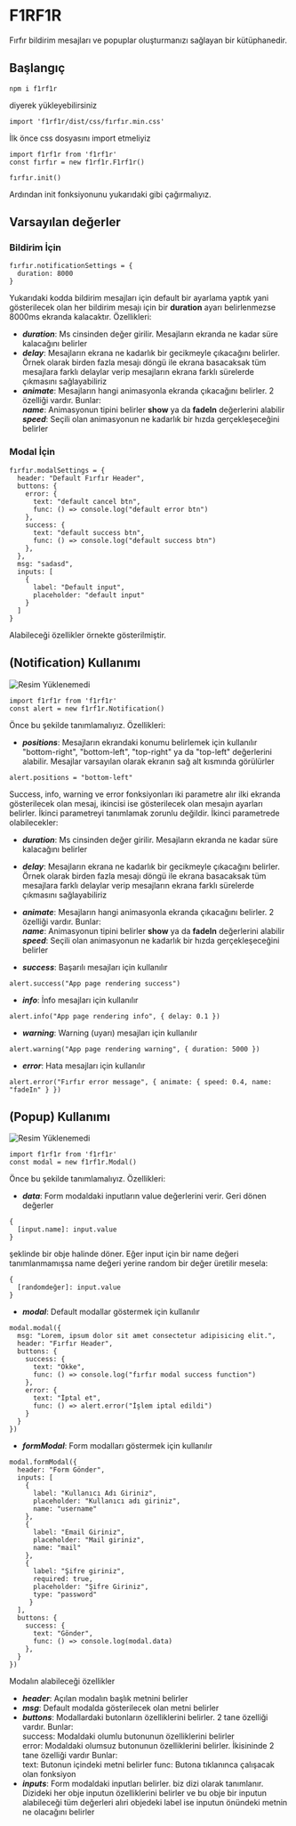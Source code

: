 # F1RF1R

Fırfır bildirim mesajları ve popuplar oluşturmanızı sağlayan bir kütüphanedir.


## Başlangıç

```
npm i f1rf1r
```
diyerek yükleyebilirsiniz

```
import 'f1rf1r/dist/css/fırfır.min.css'
```
İlk önce css dosyasını import etmeliyiz

```
import f1rf1r from 'f1rf1r'
const fırfır = new f1rf1r.F1rf1r()

fırfır.init()
```

Ardından init fonksiyonunu yukarıdaki gibi çağırmalıyız.

## Varsayılan değerler

### Bildirim İçin
```
fırfır.notificationSettings = {
  duration: 8000
}
```
Yukarıdaki kodda bildirim mesajları için default bir ayarlama yaptık yani gösterilecek olan her bildirim mesajı için bir **duration** ayarı belirlenmezse 8000ms ekranda kalacaktır. Özellikleri:

* ***duration***: Ms cinsinden değer girilir. Mesajların ekranda ne kadar süre kalacağını belirler
* ***delay***: Mesajların ekrana ne kadarlık bir gecikmeyle çıkacağını belirler. Örnek olarak birden fazla mesajı döngü ile ekrana basacaksak tüm mesajlara farklı delaylar verip mesajların ekrana farklı sürelerde çıkmasını sağlayabiliriz 
* ***animate***: Mesajların hangi animasyonla ekranda çıkacağını belirler. 2 özelliği vardır. Bunlar: <br />
***name***: Animasyonun tipini belirler **show** ya da **fadeIn** değerlerini alabilir <br />
***speed***: Seçili olan animasyonun ne kadarlık bir hızda gerçekleşeceğini belirler

### Modal İçin
```
fırfır.modalSettings = {
  header: "Default Fırfır Header",
  buttons: {
    error: {
      text: "default cancel btn",
      func: () => console.log("default error btn")
    },
    success: {
      text: "default success btn",
      func: () => console.log("default success btn")
    },
  },
  msg: "sadasd",
  inputs: [
    {
      label: "Default input",
      placeholder: "default input"
    }
  ]
}
```
Alabileceği özellikler örnekte gösterilmiştir.

## (Notification) Kullanımı
![Resim Yüklenemedi](https://github.com/ahmet687u/f1rf1r/blob/main/git-images/notification.gif)
```
import f1rf1r from 'f1rf1r'
const alert = new f1rf1r.Notification()
```
Önce bu şekilde tanımlamalıyız. Özellikleri:

* ***positions***: Mesajların ekrandaki konumu belirlemek için kullanılır "bottom-right", "bottom-left", "top-right" ya da "top-left" değerlerini alabilir. Mesajlar varsayılan olarak ekranın sağ alt kısmında görülürler
```
alert.positions = "bottom-left"
```

Success, info, warning ve error fonksiyonları iki parametre alır ilki ekranda gösterilecek olan mesaj, ikincisi ise gösterilecek olan mesajın ayarları belirler. İkinci parametreyi tanımlamak zorunlu değildir. İkinci parametrede olabilecekler:

* ***duration***: Ms cinsinden değer girilir. Mesajların ekranda ne kadar süre kalacağını belirler
* ***delay***: Mesajların ekrana ne kadarlık bir gecikmeyle çıkacağını belirler. Örnek olarak birden fazla mesajı döngü ile ekrana basacaksak tüm mesajlara farklı delaylar verip mesajların ekrana farklı sürelerde çıkmasını sağlayabiliriz 
* ***animate***: Mesajların hangi animasyonla ekranda çıkacağını belirler. 2 özelliği vardır. Bunlar: <br />
***name***: Animasyonun tipini belirler **show** ya da **fadeIn** değerlerini alabilir <br />
***speed***: Seçili olan animasyonun ne kadarlık bir hızda gerçekleşeceğini belirler

* ***success***: Başarılı mesajları için kullanılır
```
alert.success("App page rendering success")
```

* ***info***: İnfo mesajları için kullanılır
```
alert.info("App page rendering info", { delay: 0.1 })
```

* ***warning***: Warning (uyarı) mesajları için kullanılır
```
alert.warning("App page rendering warning", { duration: 5000 })
```

* ***error***: Hata mesajları için kullanılır
```
alert.error("Fırfır error message", { animate: { speed: 0.4, name: "fadeIn" } })
```

## (Popup) Kullanımı
![Resim Yüklenemedi](https://github.com/ahmet687u/f1rf1r/blob/main/git-images/modal.gif)
```
import f1rf1r from 'f1rf1r'
const modal = new f1rf1r.Modal()
```
Önce bu şekilde tanımlamalıyız. Özellikleri:

* ***data***: Form modaldaki inputların value değerlerini verir. Geri dönen değerler 
```
{
  [input.name]: input.value
}
```
şeklinde bir obje halinde döner. Eğer input için bir name değeri tanımlanmamışsa name değeri yerine random bir değer üretilir mesela:
```
{
  [randomdeğer]: input.value
}
```

* ***modal***: Default modallar göstermek için kullanılır
```
modal.modal({
  msg: "Lorem, ipsum dolor sit amet consectetur adipisicing elit.",
  header: "Fırfır Header",
  buttons: {
    success: {
      text: "Okke",
      func: () => console.log("fırfır modal success function")
    },
    error: {
      text: "İptal et",
      func: () => alert.error("İşlem iptal edildi")
    }
  }
})
```

* ***formModal***: Form modalları göstermek için kullanılır
```
modal.formModal({
  header: "Form Gönder",
  inputs: [
    {
      label: "Kullanıcı Adı Giriniz",
      placeholder: "Kullanıcı adı giriniz",
      name: "username"
    },
    {
      label: "Email Giriniz",
      placeholder: "Mail giriniz",
      name: "mail"
    },
    {
      label: "Şifre giriniz",
      required: true,
      placeholder: "Şifre Giriniz",
      type: "password"
     }
  ],
  buttons: {
    success: {
      text: "Gönder",
      func: () => console.log(modal.data)
    },
  }
})
```
Modalın alabileceği özellikler
* ***header***: Açılan modalın başlık metnini belirler
* ***msg***: Default modalda gösterilecek olan metni belirler
* ***buttons***: Modallardaki butonların özelliklerini belirler. 2 tane özelliği vardır. Bunlar: <br />
success: Modaldaki olumlu butonunun özelliklerini belirler <br />
error: Modaldaki olumsuz butonunun özelliklerini belirler. İkisininde 2 tane özelliği vardır Bunlar: <br />
text: Butonun içindeki metni belirler
func: Butona tıklanınca çalışacak olan fonksiyon
* ***inputs***: Form modaldaki inputları belirler. biz dizi olarak tanımlanır. Dizideki her obje inputun özelliklerini belirler ve bu obje bir inputun alabileceği tüm değerleri alıri objedeki label ise inputun önündeki metnin ne olacağını belirler
